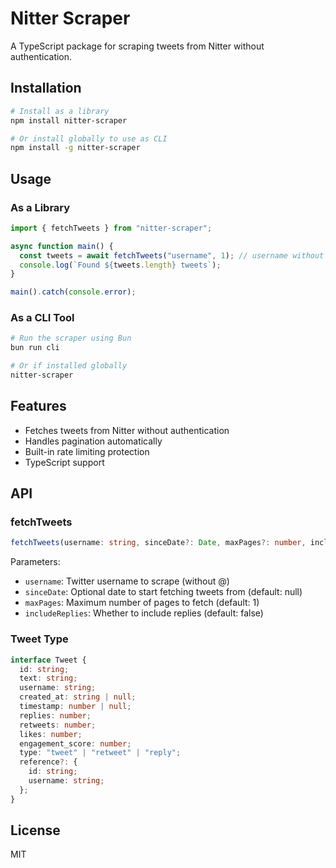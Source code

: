 # Nitter Scraper

A TypeScript package for scraping tweets from Nitter without authentication.

## Installation

```bash
# Install as a library
npm install nitter-scraper

# Or install globally to use as CLI
npm install -g nitter-scraper
```

## Usage

### As a Library

```typescript
import { fetchTweets } from "nitter-scraper";

async function main() {
  const tweets = await fetchTweets("username", 1); // username without @, max pages (optional)
  console.log(`Found ${tweets.length} tweets`);
}

main().catch(console.error);
```

### As a CLI Tool

```bash
# Run the scraper using Bun
bun run cli

# Or if installed globally
nitter-scraper
```

## Features

- Fetches tweets from Nitter without authentication
- Handles pagination automatically
- Built-in rate limiting protection
- TypeScript support

## API

### fetchTweets

```typescript
fetchTweets(username: string, sinceDate?: Date, maxPages?: number, includeReplies?: boolean): Promise<Tweet[]>
```

Parameters:

- `username`: Twitter username to scrape (without @)
- `sinceDate`: Optional date to start fetching tweets from (default: null)
- `maxPages`: Maximum number of pages to fetch (default: 1)
- `includeReplies`: Whether to include replies (default: false)

### Tweet Type

```typescript
interface Tweet {
  id: string;
  text: string;
  username: string;
  created_at: string | null;
  timestamp: number | null;
  replies: number;
  retweets: number;
  likes: number;
  engagement_score: number;
  type: "tweet" | "retweet" | "reply";
  reference?: {
    id: string;
    username: string;
  };
}
```

## License

MIT

